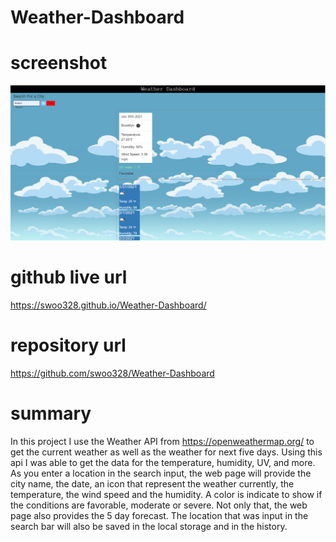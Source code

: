 # Weather-Dashboard

# screenshot
![](assets/images/screenshot.png)
# github live url
 https://swoo328.github.io/Weather-Dashboard/

# repository url
 https://github.com/swoo328/Weather-Dashboard

# summary
In this project I use the Weather API from https://openweathermap.org/
to get the current weather as well as the weather for next five days. Using 
this api I was able to get the data for the temperature, humidity, UV, and 
more. As you enter a location in the search input, the web page will provide 
the city name, the date, an icon that represent the weather currently, the temperature, the wind speed and the humidity. A color is indicate to show if 
the conditions are favorable, moderate or severe. Not only that, the web page also 
provides the 5 day forecast. The location that was input in the search bar will also be saved in the local storage and in the history. 
